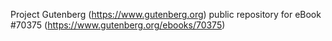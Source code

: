 Project Gutenberg (https://www.gutenberg.org) public repository for
eBook #70375 (https://www.gutenberg.org/ebooks/70375)
